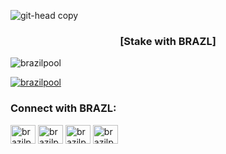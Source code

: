 
![git-head copy](https://user-images.githubusercontent.com/31933481/205470527-a0240bdc-1fdb-4bea-96fd-953b3e6fcfe9.png)

<h3 align="center">[Stake with BRAZL]</h3>

<p align="left"> <img src="https://komarev.com/ghpvc/?username=brazilpool&label=Profile%20views&color=0e75b6&style=flat" alt="brazilpool" /> </p>

<p align="left"> <a href="https://twitter.com/brazilpool" target="blank"><img src="https://img.shields.io/twitter/follow/brazilpool?logo=twitter&style=for-the-badge" alt="brazilpool" /></a> </p>

<h3 align="left">Connect with BRAZL:</h3>
<p align="left">
<a href="https://twitter.com/brazilpool" target="blank"><img align="center" src="https://raw.githubusercontent.com/rahuldkjain/github-profile-readme-generator/master/src/images/icons/Social/twitter.svg" alt="brazilpool" height="30" width="40" /></a>
<a href="https://fb.com/brazilpool" target="blank"><img align="center" src="https://raw.githubusercontent.com/rahuldkjain/github-profile-readme-generator/master/src/images/icons/Social/facebook.svg" alt="brazilpool" height="30" width="40" /></a>
<a href="https://instagram.com/brazilpool" target="blank"><img align="center" src="https://raw.githubusercontent.com/rahuldkjain/github-profile-readme-generator/master/src/images/icons/Social/instagram.svg" alt="brazilpool" height="30" width="40" /></a>
<a href="https://www.youtube.com/c/brazilpool" target="blank"><img align="center" src="https://raw.githubusercontent.com/rahuldkjain/github-profile-readme-generator/master/src/images/icons/Social/youtube.svg" alt="brazilpool" height="30" width="40" /></a>
</p>
